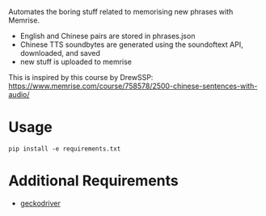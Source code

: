 Automates the boring stuff related to memorising new phrases with Memrise.

- English and Chinese pairs are stored in phrases.json
- Chinese TTS soundbytes are generated using the soundoftext API, downloaded, and saved
- new stuff is uploaded to memrise

This is inspired by this course by DrewSSP:
https://www.memrise.com/course/758578/2500-chinese-sentences-with-audio/

# Usage

```
pip install -e requirements.txt
```

# Additional Requirements

- [geckodriver](https://github.com/mozilla/geckodriver/releases)
